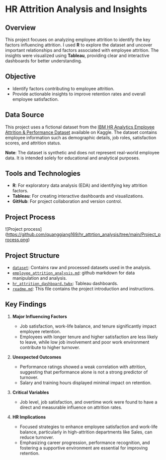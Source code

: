 # HR Attrition Analysis and Insights

## Overview
This project focuses on analyzing employee attrition to identify the key factors influencing attrition. I used **R** to explore the dataset and uncover important relationships and factors associated with employee attrition. The insights were visualized using **Tableau**, providing clear and interactive dashboards for better understanding.

## Objective
- Identify factors contributing to employee attrition.
- Provide actionable insights to improve retention rates and overall employee satisfaction.

## Data Source
This project uses a fictional dataset from the [IBM HR Analytics Employee Attrition & Performance Dataset](https://www.kaggle.com/datasets/pavansubhasht/ibm-hr-analytics-attrition-dataset) available on Kaggle. The dataset contains employee information such as demographic details, job roles, satisfaction scores, and attrition status.

**Note**: The dataset is synthetic and does not represent real-world employee data. It is intended solely for educational and analytical purposes.

## Tools and Technologies
- **R**: For exploratory data analysis (EDA) and identifying key attrition factors.
- **Tableau**: For creating interactive dashboards and visualizations.
- **GitHub**: For project collaboration and version control.

## Project Process

![Project process] (https://github.com/quanggiang169/hr_attrtion_analysis/tree/main/Project_process.png)

## Project Structure
- [`dataset`](https://github.com/quanggiang169/hr_attrtion_analysis/tree/main/dataset): Contains raw and processed datasets used in the analysis.
- [`employee_attrition_analysis.md`](https://github.com/quanggiang169/hr_attrtion_analysis/blob/main/employee_attrition_analysis.md): github markdown for data manipulation and analysis.
- [`hr_attrition_dashboard.twbx`](https://github.com/quanggiang169/hr_attrtion_analysis/blob/main/hr_attrition_dashboard.twbx): Tableau dashboards.
- [`readme.md`](https://github.com/quanggiang169/hr_attrtion_analysis/blob/main/readme.md): This file contains the project introduction and instructions.
  
## Key Findings

1. **Major Influencing Factors**  
   - Job satisfaction, work-life balance, and tenure significantly impact employee retention.  
   - Employees with longer tenure and higher satisfaction are less likely to leave, while low job involvement and poor work environment contribute to higher turnover.

2. **Unexpected Outcomes**  
   - Performance ratings showed a weak correlation with attrition, suggesting that performance alone is not a strong predictor of turnover.  
   - Salary and training hours displayed minimal impact on retention.

3. **Critical Variables**  
   - Job level, job satisfaction, and overtime work were found to have a direct and measurable influence on attrition rates.

4. **HR Implications**  
   - Focused strategies to enhance employee satisfaction and work-life balance, particularly in high-attrition departments like Sales, can reduce turnover.  
   - Emphasizing career progression, performance recognition, and fostering a supportive environment are essential for improving retention.
